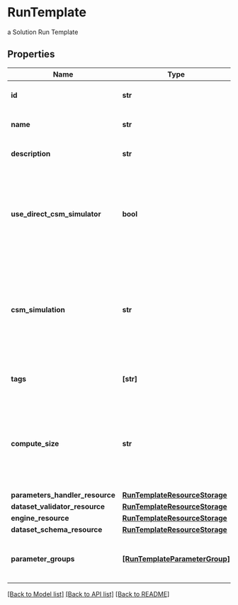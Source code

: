 # RunTemplate

a Solution Run Template

## Properties
Name | Type | Description | Notes
------------ | ------------- | ------------- | -------------
**id** | **str** | the Solution Run Template id | 
**name** | **str** | the Run Template name | 
**description** | **str** | the Run Template description | [optional] 
**use_direct_csm_simulator** | **bool** | whether or not the Run Template use the main standard csmSimulator directly. False if there is an Engine set | [optional] [readonly] 
**csm_simulation** | **str** | the Cosmo Tech simulation name. This information is send to the Engine. Mandatory information if no Engine is defined | [optional] 
**tags** | **[str]** | the list of Run Template tags | [optional] 
**compute_size** | **str** | the compute size needed for this Run Template. Standard sizes are basic and highcpu. Default is basic | [optional] 
**parameters_handler_resource** | [**RunTemplateResourceStorage**](RunTemplateResourceStorage.md) |  | [optional] 
**dataset_validator_resource** | [**RunTemplateResourceStorage**](RunTemplateResourceStorage.md) |  | [optional] 
**engine_resource** | [**RunTemplateResourceStorage**](RunTemplateResourceStorage.md) |  | [optional] 
**dataset_schema_resource** | [**RunTemplateResourceStorage**](RunTemplateResourceStorage.md) |  | [optional] 
**parameter_groups** | [**[RunTemplateParameterGroup]**](RunTemplateParameterGroup.md) | the list of parameters groups for the Run Template | [optional] 

[[Back to Model list]](../README.md#documentation-for-models) [[Back to API list]](../README.md#documentation-for-api-endpoints) [[Back to README]](../README.md)


